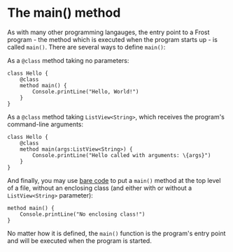 The main() method
=================

As with many other programming langauges, the entry point to a Frost program - the method which is
executed when the program starts up - is called `main()`. There are several ways to define `main()`:

As a `@class` method taking no parameters:

    class Hello {
        @class
        method main() {
            Console.printLine("Hello, World!")
        }
    }

As a `@class` method taking `ListView<String>`, which receives the program's command-line
arguments:

    class Hello {
        @class
        method main(args:ListView<String>) {
            Console.printLine("Hello called with arguments: \{args}")
        }
    }

And finally, you may use [bare code](bareCode.html) to put a `main()` method at the top level of a
file, without an enclosing class (and either with or without a `ListView<String>` parameter):

    method main() {
        Console.printLine("No enclosing class!")
    }

No matter how it is defined, the `main()` function is the program's entry point and will be executed
when the program is started.